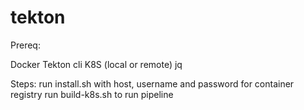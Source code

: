 # tekton

Prereq:

Docker
Tekton cli
K8S (local or remote)
jq

Steps:
 run install.sh with host, username and password for container registry
 run build-k8s.sh to run pipeline